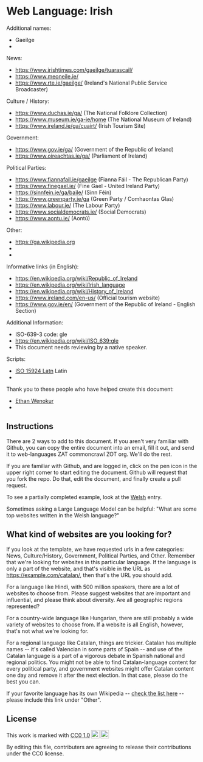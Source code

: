 # Web Language: Irish

Additional names:
- Gaeilge
- 

News:
- https://www.irishtimes.com/gaeilge/tuarascail/
- https://www.meoneile.ie/
- https://www.rte.ie/gaeilge/ (Ireland's National Public Service Broadcaster)

Culture / History:
- https://www.duchas.ie/ga/ (The National Folklore Collection)
- https://www.museum.ie/ga-ie/home (The National Museum of Ireland)
- https://www.ireland.ie/ga/cuairt/ (Irish Tourism Site)


Government:
- https://www.gov.ie/ga/ (Government of the Republic of Ireland)
- https://www.oireachtas.ie/ga/ (Parliament of Ireland)

Political Parties:
- https://www.fiannafail.ie/gaeilge (Fianna Fáil - The Republican Party)
- https://www.finegael.ie/ (Fine Gael - United Ireland Party)
- https://sinnfein.ie/ga/baile/ (Sinn Féin)
- https://www.greenparty.ie/ga (Green Party / Comhaontas Glas)
- https://www.labour.ie/ (The Labour Party)
- https://www.socialdemocrats.ie/ (Social Democrats)
- https://www.aontu.ie/ (Aontú)

Other:
- https://ga.wikipedia.org
- 
- 

Informative links (in English):
- https://en.wikipedia.org/wiki/Republic_of_Ireland
- https://en.wikipedia.org/wiki/Irish_language
- https://en.wikipedia.org/wiki/History_of_Ireland
- https://www.ireland.com/en-us/ (Official tourism website)
- https://www.gov.ie/en/ (Government of the Republic of Ireland - English Section)

Additional Information:
- ISO-639-3 code: gle
- https://en.wikipedia.org/wiki/ISO_639:gle
- This document needs reviewing by a native speaker.


Scripts:
- <a href="https://en.wikipedia.org/wiki/ISO_15924">ISO 15924 Latn</a> Latin
- 

Thank you to these people who have helped create this document:
- [Ethan Wenokur](https://github.com/e-Winnie)
- 

## Instructions

There are 2 ways to add to this document. If you aren't very familiar
with Github, you can copy the entire document into an email, fill it
out, and send it to web-languages ZAT commoncrawl ZOT org. We'll do the rest.

If you are familiar with Github, and are logged in, click on the pen
icon in the upper right corner to start editing the document.
Github will request that you fork the repo. Do that, edit the
document, and finally create a pull request.

To see a partially completed example, look at the
[Welsh](../living/welsh.md) entry.

Sometimes asking a Large Language Model can be helpful: "What are some
top websites written in the Welsh language?"

## What kind of websites are you looking for?

If you look at the template, we have requested urls in a few
categories: News, Culture/History, Government, Political Parties, and
Other. Remember that we're looking for websites in this particular
language. If the language is only a part of the website, and that's
visible in the URL as https://example.com/catalan/, then that's the
URL you should add.

For a language like Hindi, with 500 million speakers, there are a lot
of websites to choose from. Please suggest websites that are important
and influential, and please think about diversity. Are all geographic
regions represented?

For a country-wide language like Hungarian, there are still probably a
wide variety of websites to choose from. If a website is all English,
however, that's not what we're looking for.

For a regional language like Catalan, things are trickier. Catalan has
multiple names -- it's called Valencian in some parts of Spain -- and
use of the Catalan language is a part of a vigorous debate in Spanish
national and regional politics. You might not be able to find
Catalan-language content for every political party, and government
websites might offer Catalan content one day and remove it after
the next election. In that case, please do the best you can.

If your favorite language has its own Wikipedia -- [check the list here](https://en.wikipedia.org/wiki/List_of_Wikipedias) --
please include this link under "Other".

## License

<p xmlns:cc="http://creativecommons.org/ns#" >This work is marked with <a href="https://creativecommons.org/publicdomain/zero/1.0/?ref=chooser-v1" target="_blank" rel="license noopener noreferrer" style="display:inline-block;">CC0 1.0<img style="height:22px!important;margin-left:3px;vertical-align:text-bottom;" src="https://mirrors.creativecommons.org/presskit/icons/cc.svg?ref=chooser-v1" alt=""><img style="height:22px!important;margin-left:3px;vertical-align:text-bottom;" src="https://mirrors.creativecommons.org/presskit/icons/zero.svg?ref=chooser-v1" alt=""></a></p>

By editing this file, contributers are agreeing to release their contributions under the CC0 license.
